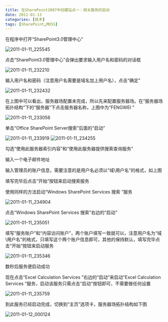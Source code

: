 ```yaml
---
title: 在SharePoint2007中创建站点一：相关服务的启动
date: 2011-01-13
categories: [技术]
tags: [SharePoint,MOSS]
---
```


在程序中打开“SharePoint3.0管理中心”

![2011-01-11_225545](https://cdn.jsdelivr.net/gh/oec2003/hblog-images/img/202201301941047.gif)

点击“SharePoint3.0管理中心”会弹出要求输入用户名和密码的对话框

![2011-01-11_232210](https://cdn.jsdelivr.net/gh/oec2003/hblog-images/img/202201301941326.gif)

输入用户名和密码（注意用户名需要是域名加上用户名），点击“确定”

![2011-01-11_232432](https://cdn.jsdelivr.net/gh/oec2003/hblog-images/img/202201301941628.gif)

在上图中可以看出，服务器场配置未完成，所以先来配置服务器场。在“服务器场拓扑结构”下的“服务器”下点击服务器名称，上图中为“FENGWEI ”

![2011-01-11_233056](https://cdn.jsdelivr.net/gh/oec2003/hblog-images/img/202201301941460.gif)

单击“Office SharePoint Server搜索”后面的“启动”

![2011-01-11_233919](https://cdn.jsdelivr.net/gh/oec2003/hblog-images/img/202201301941413.gif)
![2011-01-11_234255](http://fwhyy.com/img/post/2011-01-11_234255.gif)

勾选“使用此服务器索引内容”和“使用此服务器提供搜索查询服务”

输入一个电子邮件地址

输入管理员的账户信息，需要注意的是用户名必须以“域\用户名”的格式，如上图

填写完毕后点击“开始”按钮来启动搜索服务

使用同样的方法启动“Windows SharePoint Services 搜索 ”服务

![2011-01-11_234904](https://cdn.jsdelivr.net/gh/oec2003/hblog-images/img/202201301941209.gif)

点击“Windows SharePoint Services 搜索”右边的“启动”

![2011-01-11_235051](https://cdn.jsdelivr.net/gh/oec2003/hblog-images/img/202201301941256.gif)

填写“服务账户”和“内容访问账户”，两个账户填写一致就可以，注意用户名为“域\用户名”的格式，只填写这个两个账户信息即可，其他的保持默认，填写完毕点击“开始”按钮来启动服务

![2011-01-11_235346](https://cdn.jsdelivr.net/gh/oec2003/hblog-images/img/202201301942453.gif)

数秒后服务便启动成功

现在点击“Excel Calculation Services ”右边的“启动”来启动“Excel Calculation Services  ”服务，启动该服务只需点击“启动”按钮即可，不需要做任何设置

![2011-01-11_235759](https://cdn.jsdelivr.net/gh/oec2003/hblog-images/img/202201301942826.gif)

到此服务已经启动完成，切换到“主页”选项卡，服务器场拓扑结构如下图

![2011-01-12_000124](https://cdn.jsdelivr.net/gh/oec2003/hblog-images/img/202201301942490.gif)

